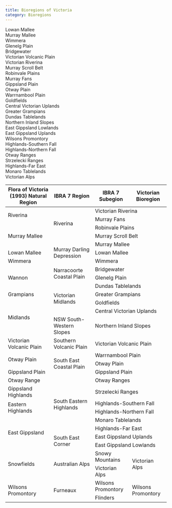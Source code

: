 ```yaml
---
title: Bioregions of Victoria
category: Bioregions
---
```


<bioregions-map></bioregions-map>
<bioregions-image-map></bioregions-image-map>

<div class="vf-bioregions-map-legend row">
  <div class="col-md-4">
    <div class="m-legend-item">
      <span
        class="m-legend-symbol"
        style="background-color:#FFCC33"
      ></span>
      <span class="m-legend-label">Lowan Mallee</span>
    </div>
    <div class="m-legend-item">
      <span
        class="m-legend-symbol"
        style="background-color:#CCCC99"
      ></span>
      <span class="m-legend-label">Murray Mallee</span>
    </div>
    <div class="m-legend-item">
      <span
        class="m-legend-symbol"
        style="background-color:#999999"
      ></span>
      <span class="m-legend-label">Wimmera</span>
    </div>
    <div class="m-legend-item">
      <span
        class="m-legend-symbol"
        style="background-color:#FF3300"
      ></span>
      <span class="m-legend-label">Glenelg Plain</span>
    </div>
    <div class="m-legend-item">
      <span
        class="m-legend-symbol"
        style="background-color:#95C795"
      ></span>
      <span class="m-legend-label">Bridgewater</span>
    </div>
    <div class="m-legend-item">
      <span
        class="m-legend-symbol"
        style="background-color:#CCFFCC"
      ></span>
      <span class="m-legend-label">Victorian Volcanic Plain</span>
    </div>
    <div class="m-legend-item">
      <span
        class="m-legend-symbol"
        style="background-color:#FFCCCC"
      ></span>
      <span class="m-legend-label">Victorian Riverina</span>
    </div>
    <div class="m-legend-item">
      <span
        class="m-legend-symbol"
        style="background-color:#00CCCC"
      ></span>
      <span class="m-legend-label">Murray Scroll Belt</span>
    </div>
    <div class="m-legend-item">
      <span
        class="m-legend-symbol"
        style="background-color:#009999"
      ></span>
      <span class="m-legend-label">Robinvale Plains</span>
    </div>
    <div class="m-legend-item">
      <span
        class="m-legend-symbol"
        style="background-color:#99CCCC"
      ></span>
      <span class="m-legend-label">Murray Fans</span>
    </div>
  </div>
  <div class="col-md-4">
    <div class="m-legend-item">
      <span
        class="m-legend-symbol"
        style="background-color:#669999"
      ></span>
      <span class="m-legend-label">Gippsland Plain</span>
    </div>
    <div class="m-legend-item">
      <span
        class="m-legend-symbol"
        style="background-color:#FF9999"
      ></span>
      <span class="m-legend-label">Otway Plain</span>
    </div>
    <div class="m-legend-item">
      <span
        class="m-legend-symbol"
        style="background-color:#ffff00"
      ></span>
      <span class="m-legend-label">Warrnambool Plain</span>
    </div>
    <div class="m-legend-item">
      <span
        class="m-legend-symbol"
        style="background-color:#FF9933"
      ></span>
      <span class="m-legend-label">Goldfields</span>
    </div>
    <div class="m-legend-item">
      <span
        class="m-legend-symbol"
        style="background-color:#9999CC"
      ></span>
      <span class="m-legend-label">Central Victorian Uplands</span>
    </div>
    <div class="m-legend-item">
      <span
        class="m-legend-symbol"
        style="background-color:#666666"
      ></span>
      <span class="m-legend-label">Greater Grampians</span>
    </div>
    <div class="m-legend-item">
      <span
        class="m-legend-symbol"
        style="background-color:#CC9966"
      ></span>
      <span class="m-legend-label">Dundas Tablelands</span>
    </div>
    <div class="m-legend-item">
      <span
        class="m-legend-symbol"
        style="background-color:#993300"
      ></span>
      <span class="m-legend-label">Northern Inland Slopes</span>
    </div>
    <div class="m-legend-item">
      <span
        class="m-legend-symbol"
        style="background-color:#996666"
      ></span>
      <span class="m-legend-label">East Gippsland Lowlands</span>
    </div>
    <div class="m-legend-item">
      <span
        class="m-legend-symbol"
        style="background-color:#999933"
      ></span>
      <span class="m-legend-label">East Gippsland Uplands</span>
    </div>
  </div>
  <div class="col-md-4">
    <div class="m-legend-item">
      <span
        class="m-legend-symbol"
        style="background-color:#FF3300"
      ></span>
      <span class="m-legend-label">Wilsons Promontory</span>
    </div>
    <div class="m-legend-item">
      <span
        class="m-legend-symbol"
        style="background-color:#009966"
      ></span>
      <span class="m-legend-label">Highlands-Southern Fall</span>
    </div>
    <div class="m-legend-item">
      <span
        class="m-legend-symbol"
        style="background-color:#66CC33"
      ></span>
      <span class="m-legend-label">Highlands-Northern Fall</span>
    </div>
    <div class="m-legend-item">
      <span
        class="m-legend-symbol"
        style="background-color:#00CCFF"
      ></span>
      <span class="m-legend-label">Otway Ranges</span>
    </div>
    <div class="m-legend-item">
      <span
        class="m-legend-symbol"
        style="background-color:#6633CC"
      ></span>
      <span class="m-legend-label">Strzelecki Ranges</span>
    </div>
    <div class="m-legend-item">
      <span
        class="m-legend-symbol"
        style="background-color:#006633"
      ></span>
      <span class="m-legend-label">Highlands-Far East</span>
    </div>
    <div class="m-legend-item">
      <span
        class="m-legend-symbol"
        style="background-color:#A1A266"
      ></span>
      <span class="m-legend-label">Monaro Tablelands</span>
    </div>
    <div class="m-legend-item">
      <span
        class="m-legend-symbol"
        style="background-color:#993399"
      ></span>
      <span class="m-legend-label">Victorian Alps</span>
    </div>
  </div>
</div><!-- /.vf-bioregion-map-legend -->

<div class="vf-bioregions-table table table-bordered table-responsive ">
  <table
    id="bioregion_comparison"
    style="width:100%"
    class="table align-middle"
  >
    <thead class="table-light">
      <tr>
        <th scope="col">Flora of Victoria (1993) Natural Region</th>
        <th scope="col"><strong>IBRA 7 Region</strong></th>
        <th scope="col"><strong>IBRA 7 Subegion</strong></th>
        <th scope="col">Victorian Bioregion</th>
      </tr>
    </thead>
    <tbody class="text-align-center">
      <tr>
        <td colspan="1" rowspan="2"><nuxt-link to="/pages/riverina">Riverina</nuxt-link></td>
        <td colspan="1" rowspan="4">Riverina</td>
        <td colspan="2" rowspan="1">Victorian Riverina</td>
      </tr>
      <tr>
        <td colspan="2" rowspan="1">Murray Fans</td>
      </tr>
      <tr>
        <td colspan="1" rowspan="3"><nuxt-link to="/pages/murray-mallee">Murray Mallee</nuxt-link></td>
        <td colspan="2" rowspan="1">Robinvale Plains</td>
      </tr>
      <tr>
        <td colspan="2" rowspan="1">Murray Scroll Belt</td>
      </tr>
      <tr>
        <td colspan="1" rowspan="3">Murray Darling Depression</td>
        <td colspan="2" rowspan="1">Murray Mallee</td>
      </tr>
      <tr>
        <td colspan="1"><nuxt-link to="/pages/lowan-mallee">Lowan Mallee</nuxt-link></td>
        <td colspan="2" rowspan="1">Lowan Mallee</td>
      </tr>
      <tr>
        <td colspan="1"><nuxt-link to="/pages/wimmera">Wimmera</nuxt-link></td>
        <td colspan="2" rowspan="1">Wimmera</td>
      </tr>
      <tr>
        <td colspan="1" rowspan="3"><nuxt-link to="/pages/wannon">Wannon</nuxt-link></td>
        <td colspan="1" rowspan="2">Narracoorte Coastal Plain</td>
        <td colspan="2" rowspan="1">Bridgewater</td>
      </tr>
      <tr>
        <td colspan="2" rowspan="1">Glenelg Plain</td>
      </tr>
      <tr>
        <td colspan="1" rowspan="4">Victorian Midlands</td>
        <td colspan="2" rowspan="1">Dundas Tablelands</td>
      </tr>
      <tr>
        <td colspan="1"><nuxt-link to="/pages/grampians">Grampians</nuxt-link></td>
        <td colspan="2" rowspan="1">Greater Grampians</td>
      </tr>
      <tr>
        <td colspan="1" rowspan="3"><nuxt-link to="/pages/midlands">Midlands</nuxt-link></td>
        <td colspan="2" rowspan="1">Goldfields</td>
      </tr>
      <tr>
        <td colspan="2" rowspan="1">Central Victorian Uplands</td>
      </tr>
      <tr>
        <td>NSW South-Western Slopes</td>
        <td colspan="2" rowspan="1">Northern Inland Slopes</td>
      </tr>
      <tr>
        <td colspan="1"><nuxt-link to="/pages/victorian-volcanic-plain">Victorian Volcanic Plain</nuxt-link></td>
        <td>Southern Volcanic Plain</td>
        <td colspan="2" rowspan="1">Victorian Volcanic Plain</td>
      </tr>
      <tr>
        <td colspan="1" rowspan="2"><nuxt-link to="/pages/otway-plain">Otway Plain</nuxt-link></td>
        <td colspan="1" rowspan="3">South East Coastal Plain</td>
        <td colspan="2" rowspan="1">Warrnambool Plain</td>
      </tr>
      <tr>
        <td colspan="2" rowspan="1">Otway Plain</td>
      </tr>
      <tr>
        <td colspan="1"><nuxt-link to="/pages/gippsland-plain">Gippsland Plain</nuxt-link></td>
        <td colspan="2" rowspan="1">Gippsland Plain</td>
      </tr>
      <tr>
        <td colspan="1"><nuxt-link to="/pages/otway-range">Otway Range</nuxt-link></td>
        <td colspan="1" rowspan="6">South Eastern Highlands</td>
        <td colspan="2" rowspan="1">Otway Ranges</td>
      </tr>
      <tr>
        <td colspan="1"><nuxt-link to="/pages/gippsland-highlands">Gippsland Highlands</nuxt-link></td>
        <td colspan="2" rowspan="1">Strzelecki Ranges</td>
      </tr>
      <tr>
        <td colspan="1" rowspan="2"><nuxt-link to="/pages/eastern-highlands">Eastern Highlands</nuxt-link></td>
        <td colspan="2" rowspan="1">Highlands-Southern Fall</td>
      </tr>
      <tr>
        <td colspan="2" rowspan="1">Highlands-Northern Fall</td>
      </tr>
      <tr>
        <td colspan="1" rowspan="4"><nuxt-link to="/pages/east-gippsland">East Gippsland</nuxt-link></td>
        <td colspan="2" rowspan="1">Monaro Tablelands</td>
      </tr>
      <tr>
        <td colspan="2" rowspan="1">Highlands-Far East</td>
      </tr>
      <tr>
        <td colspan="1" rowspan="2">South East Corner</td>
        <td colspan="2" rowspan="1">East Gippsland Uplands</td>
      </tr>
      <tr>
        <td colspan="2" rowspan="1">East Gippsland Lowlands</td>
      </tr>
      <tr>
        <td colspan="1" rowspan="2"><nuxt-link to="/pages/snowfields">Snowfields</nuxt-link></td>
        <td colspan="1" rowspan="2">Australian Alps</td>
        <td>Snowy Mountains</td>
        <td colspan="1" rowspan="2">Victorian Alps</td>
      </tr>
      <tr>
        <td>Victorian Alps</td>
      </tr>
      <tr>
        <td colspan="1" rowspan="2"><nuxt-link to="/pages/wilsons-promontory">Wilsons Promontory</nuxt-link></td>
        <td colspan="1" rowspan="2">Furneaux</td>
        <td>Wilsons Promontory</td>
        <td colspan="1" rowspan="2">Wilsons Promontory</td>
      </tr>
      <tr>
        <td>Flinders</td>
      </tr>
    </tbody>
  </table>
</div><!-- /.vf-bioregions-table -->
